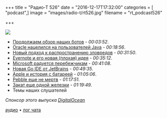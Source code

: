 +++
title = "Радио-Т 526"
date = "2016-12-17T17:32:00"
categories = [ "podcast",]
image = "images/radio-t/rt526.jpg"
filename = "rt_podcast526"

+++

![](https://radio-t.com/images/radio-t/rt526.jpg)

- [Продолжаем обзор наших ботов](https://github.com/umputun/rt-bot)  - *00:03:52*.
- [Oracle нацелился на пользователей Java](http://www.theregister.co.uk/2016/12/16/oracle_targets_java_users_non_compliance/) - *00:18:56*.
- [Новый подход к распространению зловредов](http://www.zdnet.com/article/new-ransomware-decrypts-your-files-if-you-infect-your-friends/) - *00:31:50*.
- [Evernote и его новая (плохая) идея](https://9to5mac.com/2016/12/14/evernote-privacy-policy-no-opt-out-employees-read-notes/) - *00:35:12*.
- [Microsoft радуется перебежчикам](http://www.theverge.com/2016/12/12/13919312/microsoft-surface-sales-mac-switch) - *00:41:08*.
- [Новая Go IDE от JetBrains](https://habrahabr.ru/company/JetBrains/blog/317716/) - *00:49:35*.
- [Apple и история с батареей](https://9to5mac.com/2016/12/13/why-apple-is-removing-time-remaining-battery-life-estimates-macbook-pro/) - *01:05:06*.
- [Pebble еще не мертв](http://mashable.com/2016/12/15/pebble-lives-through-2017/) - *01:17:51*.
- [Закат еще одной железки](https://www.bloomberg.com/news/articles/2016-11-21/apple-said-to-abandon-development-of-wireless-routers-ivs0ssec) - *01:19:49*.
- Темы наших слушателей

_Спонсор этого выпуска [DigitalOcean](https://do.co/radiot)_

[аудио](https://cdn.radio-t.com/rt_podcast526.mp3) • [лог чата](http://chat.radio-t.com/logs/radio-t-526.html)
<audio src="https://cdn.radio-t.com/rt_podcast526.mp3" preload="none"></audio>
